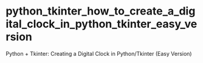 # python_tkinter_how_to_create_a_digital_clock_in_python_tkinter_easy_version
Python + Tkinter: Creating a Digital Clock in Python/Tkinter (Easy Version)

